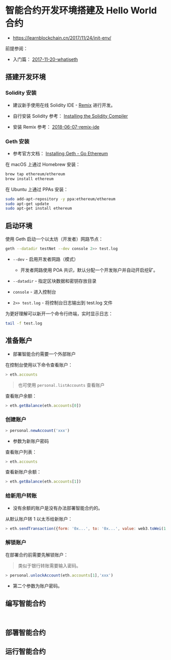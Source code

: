 # 智能合约开发环境搭建及 Hello World 合约

- <https://learnblockchain.cn/2017/11/24/init-env/>

前提参阅：

- 入门篇： [2017-11-20-whatiseth](./2017-11-20-whatiseth.md)

## 搭建开发环境

### Solidity 安装

- 建议新手使用在线 Solidity IDE - [Remix](http://remix.ethereum.org/) 进行开发。

- 自行安装 Solidity 参考： [Installing the Solidity Compiler](https://docs.soliditylang.org/en/develop/installing-solidity.html)

- 安装 Remix 参考： [2018-06-07-remix-ide](./2018-06-07-remix-ide.md)

### Geth 安装

- 参考官方文档： [Installing Geth - Go Ethereum](https://geth.ethereum.org/docs/install-and-build/installing-geth)

在 macOS 上通过 Homebrew 安装：

```sh
brew tap ethereum/ethereum
brew install ethereum
```

在 Ubuntu 上通过 PPAs 安装：

```sh
sudo add-apt-repository -y ppa:ethereum/ethereum
sudo apt-get update
sudo apt-get install ethereum
```

## 启动环境

使用 Geth 启动一个以太坊（开发者）网路节点：

```sh
geth --datadir testNet --dev console 2>> test.log
```

- `--dev` - 启用开发者网路（模式）

  - 开发者网路使用 POA 共识，默认分配一个开发账户并自动开启挖矿。

- `--datadir` - 指定区块数据和密钥存放目录

- `console` - 进入控制台

- `2>> test.log` - 将控制台日志输出到 test.log 文件

为更好理解可以新开一个命令行终端，实时显示日志：

```sh
tail -f test.log
```

## 准备账户

- 部署智能合约需要一个外部账户

在控制台使用以下命令查看账户：

```js
> eth.accounts
```

> 也可使用 `personal.listAccounts` 查看账户

查看账户余额：

```js
> eth.getBalance(eth.accounts[0])
```

### 创建账户

```js
> personal.newAccount('xxx')
```

- 参数为新账户密码

查看账户列表：

```js
> eth.accounts
```

查看新账户余额：

```js
> eth.getBalance(eth.accounts[1])
```

### 给新用户转账

- 没有余额的账户是没有办法部署智能合约的。

从默认账户转 1 以太币给新账户：

```js
> eth.sendTransaction({form: '0x...', to: '0x...', value: web3.toWei(1, 'ether')})
```

### 解锁账户

在部署合约前需要先解锁账户：

> 类似于银行转账需要输入密码。

```js
> personal.unlockAccount(eth.accounts[1],'xxx')
```

- 第二个参数为账户密码。

## 编写智能合约

```solidity


```

## 部署智能合约

## 运行智能合约
